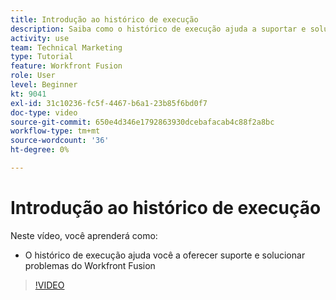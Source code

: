 ```yaml
---
title: Introdução ao histórico de execução
description: Saiba como o histórico de execução ajuda a suportar e solucionar problemas no [!DNL Adobe Workfront Fusion].
activity: use
team: Technical Marketing
type: Tutorial
feature: Workfront Fusion
role: User
level: Beginner
kt: 9041
exl-id: 31c10236-fc5f-4467-b6a1-23b85f6bd0f7
doc-type: video
source-git-commit: 650e4d346e1792863930dcebafacab4c88f2a8bc
workflow-type: tm+mt
source-wordcount: '36'
ht-degree: 0%

---
```


# Introdução ao histórico de execução

Neste vídeo, você aprenderá como:

* O histórico de execução ajuda você a oferecer suporte e solucionar problemas do Workfront Fusion

>[!VIDEO](https://video.tv.adobe.com/v/335282/?quality=12&learn=on)
